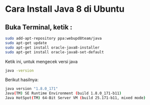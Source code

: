 # Cara Install Java 8 di Ubuntu

## Buka Terminal, ketik :
```sh
sudo add-apt-repository ppa:webupd8team/java
sudo apt-get update
sudo apt-get install oracle-java8-installer
sudo apt-get install oracle-java8-set-default
```
Ketik ini, untuk mengecek versi java
```sh
java -version
```

Berikut hasilnya:
```sh
java version "1.8.0_171"
Java(TM) SE Runtime Environment (build 1.8.0_171-b11)
Java HotSpot(TM) 64-Bit Server VM (build 25.171-b11, mixed mode)
```